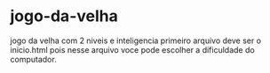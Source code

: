 # jogo-da-velha
jogo da velha com 2 niveis e inteligencia
primeiro arquivo deve ser o inicio.html pois nesse arquivo voce pode escolher a dificuldade do computador.
